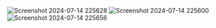 ![Screenshot 2024-07-14 225628](https://github.com/user-attachments/assets/7bf2c8fd-6aa0-4711-9742-9c8c15343918)
![Screenshot 2024-07-14 225600](https://github.com/user-attachments/assets/b2fa2602-5a17-498e-836f-28fe2bce319c)
![Screenshot 2024-07-14 225656](https://github.com/user-attachments/assets/9bc94fce-a6a5-4963-b460-2562a9caba93)
